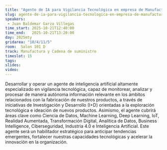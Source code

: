 ```yaml
---
title: "Agente de IA para Vigilancia Tecnológica en empresa de Manufactura"
slug: agente-de-ia-para-vigilancia-tecnologica-en-empresa-de-manufactura
speakers:
 - Juan Baldemar Garza Villegas
time_start: 2025-10-21T12:40:00
time_end:   2025-10-21T13:20:00
day: 2025mty
gridarea: "10/4/11/5"
room:  Salon 101 D
track: Manufactura y Cadena de suministro
timeslot: 15
tags:
slides: 
video: 
---
```


Desarrollar y operar un agente de inteligencia artificial altamente especializado en vigilancia tecnológica, capaz de monitorear, analizar y procesar de manera autónoma información relevante en los ámbitos relacionados con la fabricación de nuestros productos, a través de iniciativas de Investigación y Desarrollo (I+D) orientadas a la exploración tecnológica e ideación de nuevos productos. Asimismo, el agente cubrirá áreas clave como Ciencia de Datos, Machine Learning, Deep Learning, IoT, Realidad Aumentada, Transformación Digital, Analítica de Datos, Business Intelligence, Ciberseguridad, Industria 4.0 e Inteligencia Artificial. Este agente será un habilitador estratégico para anticipar tendencias emergentes, fortalecer nuestras capacidades tecnológicas y acelerar la innovación en la organización.


